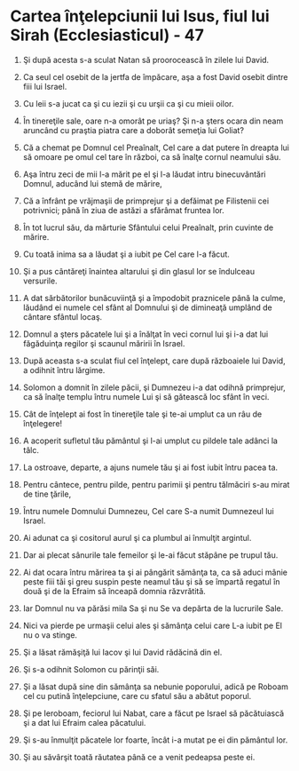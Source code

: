 # Cartea &#238;n&#355;elepciunii lui Isus, fiul lui Sirah (Ecclesiasticul) - 47

1. Şi după acesta s-a sculat Natan să proorocească în zilele lui David. 

2. Ca seul cel osebit de la jertfa de împăcare, aşa a fost David osebit dintre fiii lui Israel. 

3. Cu leii s-a jucat ca şi cu iezii şi cu urşii ca şi cu mieii oilor. 

4. În tinereţile sale, oare n-a omorât pe uriaş? Şi n-a şters ocara din neam aruncând cu praştia piatra care a doborât semeţia lui Goliat? 

5. Că a chemat pe Domnul cel Preaînalt, Cel care a dat putere în dreapta lui să omoare pe omul cel tare în război, ca să înalţe cornul neamului său. 

6. Aşa întru zeci de mii l-a mărit pe el şi l-a lăudat intru binecuvântări Domnul, aducând lui stemă de mărire, 

7. Că a înfrânt pe vrăjmaşii de primprejur şi a defăimat pe Filistenii cei potrivnici; până în ziua de astăzi a sfărâmat fruntea lor. 

8. În tot lucrul său, da mărturie Sfântului celui Preaînalt, prin cuvinte de mărire. 

9. Cu toată inima sa a lăudat şi a iubit pe Cel care l-a făcut. 

10. Şi a pus cântăreţi înaintea altarului şi din glasul lor se îndulceau versurile. 

11. A dat sărbătorilor bunăcuviinţă şi a împodobit praznicele până la culme, lăudând ei numele cel sfânt al Domnului şi de dimineaţă umplând de cântare sfântul locaş. 

12. Domnul a şters păcatele lui şi a înălţat în veci cornul lui şi i-a dat lui făgăduinţa regilor şi scaunul măririi în Israel. 

13. După aceasta s-a sculat fiul cel înţelept, care după războaiele lui David, a odihnit întru lărgime. 

14. Solomon a domnit în zilele păcii, şi Dumnezeu i-a dat odihnă primprejur, ca să înalţe templu întru numele Lui şi să gătească loc sfânt în veci. 

15. Cât de înţelept ai fost în tinereţile tale şi te-ai umplut ca un râu de înţelegere! 

16. A acoperit sufletul tău pământul şi l-ai umplut cu pildele tale adânci la tâlc. 

17. La ostroave, departe, a ajuns numele tău şi ai fost iubit întru pacea ta. 

18. Pentru cântece, pentru pilde, pentru parimii şi pentru tălmăciri s-au mirat de tine ţările, 

19. Întru numele Domnului Dumnezeu, Cel care S-a numit Dumnezeul lui Israel. 

20. Ai adunat ca şi cositorul aurul şi ca plumbul ai înmulţit argintul. 

21. Dar ai plecat sânurile tale femeilor şi le-ai făcut stăpâne pe trupul tău. 

22. Ai dat ocara întru mărirea ta şi ai pângărit sămânţa ta, ca să aduci mânie peste fiii tăi şi greu suspin peste neamul tău şi să se împartă regatul în două şi de la Efraim să înceapă domnia răzvrătită. 

23. Iar Domnul nu va părăsi mila Sa şi nu Se va depărta de la lucrurile Sale. 

24. Nici va pierde pe urmaşii celui ales şi sămânţa celui care L-a iubit pe El nu o va stinge. 

25. Şi a lăsat rămăşiţă lui Iacov şi lui David rădăcină din el. 

26. Şi s-a odihnit Solomon cu părinţii săi. 

27. Şi a lăsat după sine din sămânţa sa nebunie poporului, adică pe Roboam cel cu putină înţelepciune, care cu sfatul său a abătut poporul. 

28. Şi pe Ieroboam, feciorul lui Nabat, care a făcut pe Israel să păcătuiască şi a dat lui Efraim calea păcatului. 

29. Şi s-au înmulţit păcatele lor foarte, încât i-a mutat pe ei din pământul lor. 

30. Şi au săvârşit toată răutatea până ce a venit pedeapsa peste ei. 

